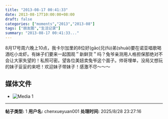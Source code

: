 ```yaml
---
title: "2013-08-17 00:41:33"
date: 2013-08-17T10:00:00+08:00
draft: false
categories: ["moments","2013","2013-08"]
tags: ["朋友圈","生活记录"]
summary: "2013-08-17 00:41:33..."
---
```


8月17号周六晚上10点，我卡尔加里的8位好(gāo)兄(fù)弟(shuài)要在诺亚唱歌喝酒吃小龙虾。有妹子们要来一起围观＂新鲜货＂吗？兔爷亲测用人格担保那绝对不会让大家失望的！私照可密。望各位美妞卖兔爷这个面子。帅哥埋单，没局又想玩的妹子妥妥的来吧！欢迎妹子带妹子！感激不尽〜〜〜

## 媒体文件

- ![Media 1](/Moments/photos/2013-08-17/201308170041330.jpg)

---

**帖子类型:** 1
**用户名:** chenxueyuan001
**处理时间:** 2025/8/28 23:27:16